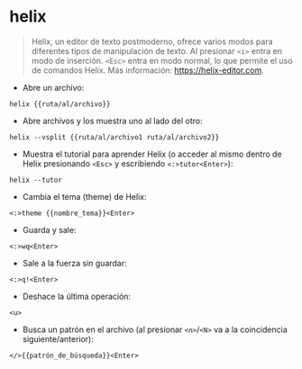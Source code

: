 # helix

> Helix, un editor de texto postmoderno, ofrece varios modos para diferentes tipos de manipulación de texto.
> Al presionar `<i>` entra en modo de inserción. `<Esc>` entra en modo normal, lo que permite el uso de comandos Helix.
> Más información: <https://helix-editor.com>.

- Abre un archivo:

`helix {{ruta/al/archivo}}`

- Abre archivos y los muestra uno al lado del otro:

`helix --vsplit {{ruta/al/archivo1 ruta/al/archivo2}}`

- Muestra el tutorial para aprender Helix (o acceder al mismo dentro de Helix presionando `<Esc>` y escribiendo `<:>tutor<Enter>`):

`helix --tutor`

- Cambia el tema (theme) de Helix:

`<:>theme {{nombre_tema}}<Enter>`

- Guarda y sale:

`<:>wq<Enter>`

- Sale a la fuerza sin guardar:

`<:>q!<Enter>`

- Deshace la última operación:

`<u>`

- Busca un patrón en el archivo (al presionar `<n>`/`<N>` va a la coincidencia siguiente/anterior):

`</>{{patrón_de_búsqueda}}<Enter>`
